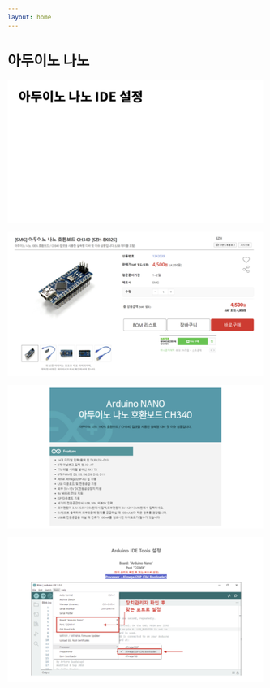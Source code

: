 ```yaml
---
layout: home
---
```


# 아두이노 나노

![슬라이드1](./img/슬라이드1.PNG)


![슬라이드2](./img/슬라이드2.PNG)


![슬라이드3](./img/슬라이드3.PNG)


![슬라이드4](./img/슬라이드4.PNG)

